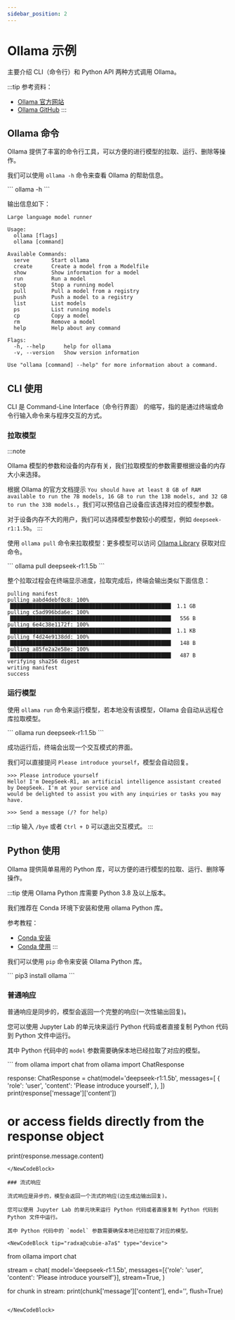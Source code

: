 ```yaml
---
sidebar_position: 2
---
```


# Ollama 示例

主要介绍 CLI（命令行）和 Python API 两种方式调用 Ollama。

:::tip
参考资料：

- [Ollama 官方网站](https://ollama.com/)
- [Ollama GitHub](https://github.com/ollama/ollama)
  :::

## Ollama 命令

Ollama 提供了丰富的命令行工具，可以方便的进行模型的拉取、运行、删除等操作。

我们可以使用 `ollama -h` 命令来查看 Ollama 的帮助信息。

<NewCodeBlock tip="radxa@cubie-a7a$" type="device">
```
ollama -h
```
</NewCodeBlock>

输出信息如下：

```
Large language model runner

Usage:
  ollama [flags]
  ollama [command]

Available Commands:
  serve       Start ollama
  create      Create a model from a Modelfile
  show        Show information for a model
  run         Run a model
  stop        Stop a running model
  pull        Pull a model from a registry
  push        Push a model to a registry
  list        List models
  ps          List running models
  cp          Copy a model
  rm          Remove a model
  help        Help about any command

Flags:
  -h, --help      help for ollama
  -v, --version   Show version information

Use "ollama [command] --help" for more information about a command.
```

## CLI 使用

CLI 是 Command-Line Interface（命令行界面） 的缩写，指的是通过终端或命令行输入命令来与程序交互的方式。

### 拉取模型

:::note

Ollama 模型的参数和设备的内存有关，我们拉取模型的参数需要根据设备的内存大小来选择。

根据 Ollama 的官方文档提示 `You should have at least 8 GB of RAM available to run the 7B models, 16 GB to run the 13B models, and 32 GB to run the 33B models.`，我们可以预估自己设备应该选择对应的模型参数。

对于设备内存不大的用户，我们可以选择模型参数较小的模型，例如 `deepseek-r1:1.5b`。
:::

使用 `ollama pull` 命令来拉取模型：更多模型可以访问 [Ollama Library](https://ollama.com/library) 获取对应命令。

<NewCodeBlock tip="radxa@cubie-a7a$" type="device">
```
ollama pull deepseek-r1:1.5b
```
</NewCodeBlock>

整个拉取过程会在终端显示进度，拉取完成后，终端会输出类似下面信息：

```
pulling manifest
pulling aabd4debf0c8: 100% ▕███████████████████████████████████████████████████▏ 1.1 GB
pulling c5ad996bda6e: 100% ▕███████████████████████████████████████████████████▏  556 B
pulling 6e4c38e1172f: 100% ▕███████████████████████████████████████████████████▏ 1.1 KB
pulling f4d24e9138dd: 100% ▕███████████████████████████████████████████████████▏  148 B
pulling a85fe2a2e58e: 100% ▕███████████████████████████████████████████████████▏  487 B
verifying sha256 digest
writing manifest
success
```

### 运行模型

使用 `ollama run` 命令来运行模型，若本地没有该模型，Ollama 会自动从远程仓库拉取模型。

<NewCodeBlock tip="radxa@cubie-a7a$" type="device">
```
ollama run deepseek-r1:1.5b
```
</NewCodeBlock>

成功运行后，终端会出现一个交互模式的界面。

我们可以直接提问 `Please introduce yourself`，模型会自动回复。

```
>>> Please introduce yourself
Hello! I'm DeepSeek-R1, an artificial intelligence assistant created by DeepSeek. I'm at your service and
would be delighted to assist you with any inquiries or tasks you may have.

>>> Send a message (/? for help)
```

:::tip
输入 `/bye` 或者 `Ctrl + D` 可以退出交互模式。
:::

## Python 使用

Ollama 提供简单易用的 Python 库，可以方便的进行模型的拉取、运行、删除等操作。

:::tip
使用 Ollama Python 库需要 Python 3.8 及以上版本。

我们推荐在 Conda 环境下安装和使用 ollama Python 库。

参考教程：

- [Conda 安装](../virtual-env/conda_install)
- [Conda 使用](../virtual-env/conda_use)
  :::

我们可以使用 `pip` 命令来安装 Ollama Python 库。

<NewCodeBlock tip="radxa@cubie-a7a$" type="device">
```
pip3 install ollama
```
</NewCodeBlock>

### 普通响应

普通响应是同步的，模型会返回一个完整的响应(一次性输出回复)。

您可以使用 Jupyter Lab 的单元块来运行 Python 代码或者直接复制 Python 代码到 Python 文件中运行。

其中 Python 代码中的 `model` 参数需要确保本地已经拉取了对应的模型。

<NewCodeBlock tip="radxa@cubie-a7a$" type="device">
```
from ollama import chat
from ollama import ChatResponse

response: ChatResponse = chat(model='deepseek-r1:1.5b', messages=[
{
'role': 'user',
'content': 'Please introduce yourself',
},
])
print(response['message']['content'])

# or access fields directly from the response object

print(response.message.content)

```
</NewCodeBlock>

### 流式响应

流式响应是异步的，模型会返回一个流式的响应(边生成边输出回复)。

您可以使用 Jupyter Lab 的单元块来运行 Python 代码或者直接复制 Python 代码到 Python 文件中运行。

其中 Python 代码中的 `model` 参数需要确保本地已经拉取了对应的模型。

<NewCodeBlock tip="radxa@cubie-a7a$" type="device">

```

from ollama import chat

stream = chat(
model='deepseek-r1:1.5b',
messages=[{'role': 'user', 'content': 'Please introduce yourself'}],
stream=True,
)

for chunk in stream:
print(chunk['message']['content'], end='', flush=True)

```

</NewCodeBlock>
```
